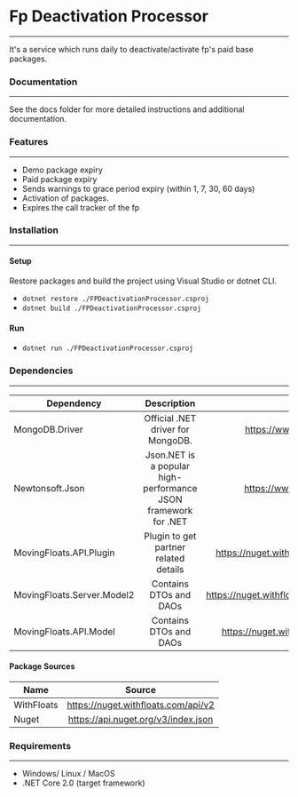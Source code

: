 # Fp Deactivation Processor
---
It's a service which runs daily to deactivate/activate fp's paid base packages. 

### Documentation
---

See the docs folder for more detailed instructions and additional documentation.

### Features
---
 - Demo package expiry
 - Paid package expiry
 - Sends warnings to grace period expiry (within 1, 7, 30, 60 days)
 - Activation of packages. 
 - Expires the call tracker of the fp
 
### Installation
---
#### Setup

Restore packages and build the project using Visual Studio or dotnet CLI.
 - `dotnet restore ./FPDeactivationProcessor.csproj`
 - `dotnet build ./FPDeactivationProcessor.csproj`
#### Run 
 - `dotnet run ./FPDeactivationProcessor.csproj`

### Dependencies
--- 


| Dependency        | Description           | Link
| ------------- |:------------------------:| :------------------:|
| MongoDB.Driver      | Official .NET driver for MongoDB. | https://www.nuget.org/packages/MongoDB.Driver
| Newtonsoft.Json    | Json.NET is a popular high-performance JSON framework for .NET      | https://www.nuget.org/packages/Newtonsoft.Json
| MovingFloats.API.Plugin | Plugin to get partner related details      |    https://nuget.withfloats.com/packages/MovingFloats.API.Plugin/
| MovingFloats.Server.Model2 | Contains DTOs and DAOs    |   https://nuget.withfloats.com/packages/MovingFloats.Server.Model2/
| MovingFloats.API.Model | Contains DTOs and DAOs    |   https://nuget.withfloats.com/packages/WithFloats.API.Model/

#### Package Sources
| Name        | Source           
| ------------- |:------------------------:|
|WithFloats|https://nuget.withfloats.com/api/v2
|Nuget| https://api.nuget.org/v3/index.json

 ### Requirements
---
 - Windows/ Linux / MacOS
 - .NET Core 2.0 (target framework)


